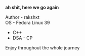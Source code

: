 **ah shit, here we go again**

Author - rakshxt <br>
OS     - Fedora Linux 39

-  C++
  -  DSA
    -  CP

Enjoy throughout the whole journey
